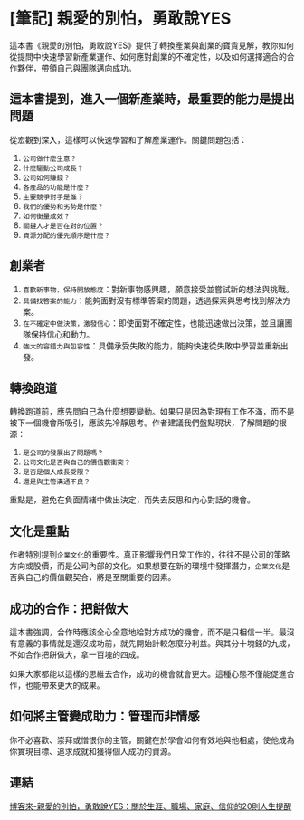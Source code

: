 # [筆記] 親愛的別怕，勇敢說YES

這本書《親愛的別怕，勇敢說YES》提供了轉換產業與創業的寶貴見解，教你如何從提問中快速學習新產業運作、如何應對創業的不確定性，以及如何選擇適合的合作夥伴，帶領自己與團隊邁向成功。
<!--more-->
## 這本書提到，進入一個新產業時，最重要的能力是提出問題

從宏觀到深入，這樣可以快速學習和了解產業運作。關鍵問題包括：

1. `公司做什麼生意？`
2. `什麼驅動公司成長？`
3. `公司如何賺錢？`
4. `各產品的功能是什麼？`
5. `主要競爭對手是誰？`
6. `我們的優勢和劣勢是什麼？`
7. `如何衡量成效？`
8. `關鍵人才是否在對的位置？`
9. `資源分配的優先順序是什麼？`

## 創業者

1. `喜歡新事物，保持開放態度`：對新事物感興趣，願意接受並嘗試新的想法與挑戰。
2. `具備找答案的能力`：能夠面對沒有標準答案的問題，透過探索與思考找到解決方案。
3. `在不確定中做決策，激發信心`：即使面對不確定性，也能迅速做出決策，並且讓團隊保持信心和動力。
4. `強大的容錯力與包容性`：具備承受失敗的能力，能夠快速從失敗中學習並重新出發。

## 轉換跑道

轉換跑道前，應先問自己為什麼想要變動。如果只是因為對現有工作不滿，而不是被下一個機會所吸引，應該先冷靜思考。作者建議我們盤點現狀，了解問題的根源：

1. `是公司的發展出了問題嗎？`
2. `公司文化是否與自己的價值觀衝突？`
3. `是否是個人成長受限？`
4. `還是與主管溝通不良？`

重點是，避免在負面情緒中做出決定，而失去反思和內心對話的機會。

## 文化是重點

作者特別提到`企業文化`的重要性。真正影響我們日常工作的，往往不是公司的策略方向或股價，而是公司內部的文化。如果想要在新的環境中發揮潛力，`企業文化`是否與自己的價值觀契合，將是至關重要的因素。

## 成功的合作：把餅做大

這本書強調，合作時應該全心全意地給對方成功的機會，而不是只相信一半。最沒有意義的事情就是還沒成功前，就先開始計較怎麼分利益。與其分十塊錢的九成，不如合作把餅做大，拿一百塊的四成。

如果大家都能以這樣的思維去合作，成功的機會就會更大。這種心態不僅能促進合作，也能帶來更大的成果。

## 如何將主管變成助力：管理而非情感

你不必喜歡、崇拜或憎恨你的主管，關鍵在於學會如何有效地與他相處，使他成為你實現目標、追求成就和獲得個人成功的資源。

## 連結

[博客來-親愛的別怕，勇敢說YES：關於生涯、職場、家庭、信仰的20則人生提醒](https://www.books.com.tw/products/0010953159 "‌")
